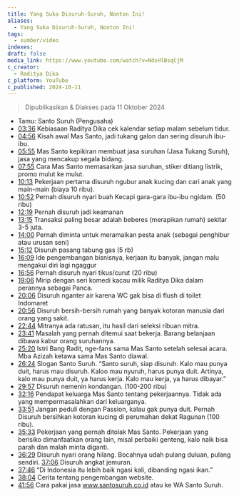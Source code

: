 ```yaml
---
title: Yang Suka Disuruh-Suruh, Nonton Ini!
aliases:
  - Yang Suka Disuruh-Suruh, Nonton Ini!
tags:
  - sumber/video
indexes: 
draft: false
media_link: https://www.youtube.com/watch?v=NdsHlBsqCjM
c_creator:
  - Raditya Dika
c_platform: YouTube
c_published: 2024-10-11
---
```

> Dipublikasikan & Diakses pada 11 Oktober 2024

- Tamu: Santo Suruh (Pengusaha)
- [03:36](https://www.youtube.com/watch?t=216&v=NdsHlBsqCjM) Kebiasaan Raditya Dika cek kalendar setiap malam sebelum tidur.
- [04:56](https://www.youtube.com/watch?t=296&v=NdsHlBsqCjM) Kisah awal Mas Santo, jadi tukang galon dan sering disuruh ibu-ibu.
- [05:55](https://www.youtube.com/watch?t=355&v=NdsHlBsqCjM) Mas Santo kepikiran membuat jasa suruhan (Jasa Tukang Suruh), jasa yang mencakup segala bidang.
- [07:55](https://www.youtube.com/watch?t=475&v=NdsHlBsqCjM) Cara Mas Santo memasarkan jasa suruhan, stiker ditiang listrik, promo mulut ke mulut.
- [10:13](https://www.youtube.com/watch?t=613&v=NdsHlBsqCjM) Pekerjaan pertama disuruh ngubur anak kucing dan cari anak yang main-main (biaya 10 ribu).
- [10:52](https://www.youtube.com/watch?t=652&v=NdsHlBsqCjM) Pernah disuruh nyari buah Kecapi gara-gara ibu-ibu ngidam. (50 ribu)
- [12:19](https://www.youtube.com/watch?t=739&v=NdsHlBsqCjM) Pernah disuruh jadi keamanan
- [13:15](https://www.youtube.com/watch?t=795&v=NdsHlBsqCjM) Transaksi paling besar adalah beberes (merapikan rumah) sekitar 3-5 juta.
- [14:00](https://www.youtube.com/watch?t=840&v=NdsHlBsqCjM) Pernah diminta untuk meramaikan pesta anak (sebagai penghibur atau urusan seni)
- [15:12](https://www.youtube.com/watch?t=912&v=NdsHlBsqCjM) Disuruh pasang tabung gas (5 rb)
- [16:09](https://www.youtube.com/watch?t=969&v=NdsHlBsqCjM) Ide pengembangan bisnisnya, kerjaan itu banyak, jangan malu mengakui diri lagi ngaggur
- [16:56](https://www.youtube.com/watch?t=1016&v=NdsHlBsqCjM) Pernah disuruh nyari tikus/curut (20 ribu)
- [19:06](https://www.youtube.com/watch?t=1146&v=NdsHlBsqCjM) Mirip dengan seri komedi kacau milik Raditya Dika dalam perannya sebagai Panca.
- [20:06](https://www.youtube.com/watch?t=1206&v=NdsHlBsqCjM) Disuruh nganter air karena WC gak bisa di flush di toilet Indomaret
- [20:56](https://www.youtube.com/watch?t=1256&v=NdsHlBsqCjM) Disuruh bersih-bersih rumah yang banyak kotoran manusia dari orang yang sakit.
- [22:44](https://www.youtube.com/watch?t=1364&v=NdsHlBsqCjM) Mitranya ada ratusan, itu hasil dari seleksi ribuan mitra.
- [23:41](https://www.youtube.com/watch?t=1421&v=NdsHlBsqCjM) Masalah yang pernah ditemui saat bekerja. Barang belanjaan dibawa kabur orang suruhannya.
- [25:20](https://www.youtube.com/watch?t=1520&v=NdsHlBsqCjM) Istri Bang Radit, nge-fans sama Mas Santo setelah selesai acara. Mba Azizah ketawa sama Mas Santo diawal.
- [26:24](https://www.youtube.com/watch?t=1584&v=NdsHlBsqCjM) Slogan Santo Suruh. “Santo suruh, siap disuruh. Kalo mau punya duit, harus mau disuruh. Kaloo mau nyuruh, harus punya duit. Artinya, kalo mau punya duit, ya harus kerja. Kalo mau kerja, ya harus dibayar.”
- [29:57](https://www.youtube.com/watch?t=1797&v=NdsHlBsqCjM) Disuruh nemenin kondangan. (100-200 ribu)
- [32:16](https://www.youtube.com/watch?t=1936&v=NdsHlBsqCjM) Pendapat keluarga Mas Santo tentang pekerjaannya. Tidak ada yang mempermasalahkan dari keluarganya.
- [33:51](https://www.youtube.com/watch?t=2031&v=NdsHlBsqCjM) Jangan peduli dengan Passion, kalau gak punya duit. Pernah Disuruh bersihkan kotoran kucing di perumahan dekat Ragunan (100 ribu).
- [35:33](https://www.youtube.com/watch?t=2133&v=NdsHlBsqCjM) Pekerjaan yang pernah ditolak Mas Santo. Pekerjaan yang berisiko dimanfaatkan orang lain, misal perbaiki genteng, kalo naik bisa parah dan malah minta diganti.
- [36:29](https://www.youtube.com/watch?t=2189&v=NdsHlBsqCjM) Disuruh nyari orang hilang. Bocahnya udah pulang duluan, pulang sendiri. [37:06](https://www.youtube.com/watch?t=2226&v=NdsHlBsqCjM) Disuruh angkat jemuran.
- [37:46](https://www.youtube.com/watch?t=2266&v=NdsHlBsqCjM) “Di Indonesia itu lebih baik ngasi kali, dibanding ngasi ikan.”
- [38:04](https://www.youtube.com/watch?t=2284&v=NdsHlBsqCjM) Cerita tentang pengembangan website.
- [41:56](https://www.youtube.com/watch?t=2516&v=NdsHlBsqCjM) Cara pakai jasa www.santosuruh.co.id atau ke WA Santo Suruh.
